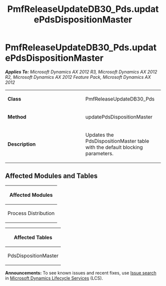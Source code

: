 ﻿---
title: PmfReleaseUpdateDB30_Pds.updatePdsDispositionMaster
TOCTitle: PmfReleaseUpdateDB30_Pds.updatePdsDispositionMaster
ms:assetid: cdbe7408-2c4e-7ed6-55ff-24f96388b374
ms:mtpsurl: https://msdn.microsoft.com/en-us/library/JJ719738(v=AX.60)
ms:contentKeyID: 49711304
ms.date: 05/18/2015
mtps_version: v=AX.60
---

# PmfReleaseUpdateDB30\_Pds.updatePdsDispositionMaster 


_**Applies To:** Microsoft Dynamics AX 2012 R3, Microsoft Dynamics AX 2012 R2, Microsoft Dynamics AX 2012 Feature Pack, Microsoft Dynamics AX 2012_

<table>
<colgroup>
<col style="width: 50%" />
<col style="width: 50%" />
</colgroup>
<tbody>
<tr class="odd">
<td><p><strong>Class</strong></p></td>
<td><p>PmfReleaseUpdateDB30_Pds</p></td>
</tr>
<tr class="even">
<td><p><strong>Method</strong></p></td>
<td><p>updatePdsDispositionMaster</p></td>
</tr>
<tr class="odd">
<td><p><strong>Description</strong></p></td>
<td><p>Updates the PdsDispositionMaster table with the default blocking parameters.</p></td>
</tr>
</tbody>
</table>


## Affected Modules and Tables

<table>
<colgroup>
<col style="width: 100%" />
</colgroup>
<thead>
<tr class="header">
<th><p>Affected Modules</p></th>
</tr>
</thead>
<tbody>
<tr class="odd">
<td><p>Process Distribution</p></td>
</tr>
</tbody>
</table>


<table>
<colgroup>
<col style="width: 100%" />
</colgroup>
<thead>
<tr class="header">
<th><p>Affected Tables</p></th>
</tr>
</thead>
<tbody>
<tr class="odd">
<td><p>PdsDispositionMaster</p></td>
</tr>
</tbody>
</table>

  
**Announcements:** To see known issues and recent fixes, use [Issue search](http://go.microsoft.com/fwlink/?linkid=389258) in [Microsoft Dynamics Lifecycle Services](http://go.microsoft.com/fwlink/?linkid=306505) (LCS).

